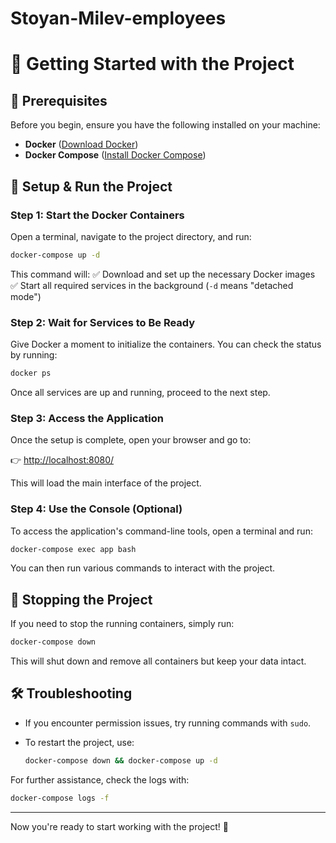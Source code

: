 # Stoyan-Milev-employees

# 🚀 Getting Started with the Project

## 📌 Prerequisites
Before you begin, ensure you have the following installed on your machine:
- **Docker** ([Download Docker](https://docs.docker.com/get-docker/))
- **Docker Compose** ([Install Docker Compose](https://docs.docker.com/compose/install/))

## 🔧 Setup & Run the Project

### Step 1: Start the Docker Containers
Open a terminal, navigate to the project directory, and run:

```sh
docker-compose up -d
```

This command will:
✅ Download and set up the necessary Docker images  
✅ Start all required services in the background (`-d` means "detached mode")  

### Step 2: Wait for Services to Be Ready
Give Docker a moment to initialize the containers. You can check the status by running:

```sh
docker ps
```

Once all services are up and running, proceed to the next step.

### Step 3: Access the Application
Once the setup is complete, open your browser and go to:

👉 [http://localhost:8080/](http://localhost:8080/)

This will load the main interface of the project.

### Step 4: Use the Console (Optional)
To access the application's command-line tools, open a terminal and run:

```sh
docker-compose exec app bash
```

You can then run various commands to interact with the project.

## 🛑 Stopping the Project
If you need to stop the running containers, simply run:

```sh
docker-compose down
```

This will shut down and remove all containers but keep your data intact.

## 🛠 Troubleshooting
- If you encounter permission issues, try running commands with `sudo`.
- To restart the project, use:

  ```sh
  docker-compose down && docker-compose up -d
  ```

For further assistance, check the logs with:

```sh
docker-compose logs -f
```

---

Now you're ready to start working with the project! 🚀

